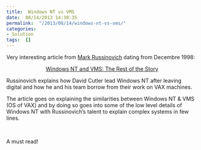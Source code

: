 ```yaml
---
title:  Windows NT vs VMS
date:  08/14/2013 14:30:35
permalink:  "/2013/08/14/windows-nt-vs-vms/"
categories:
- Solution
tags:  []
---
```

<p>Very interesting article from <a href="http://blogs.technet.com/b/markrussinovich/">Mark Russinovich</a> dating from Decembre 1998:</p>  <p align="center"><a href="http://windowsitpro.com/windows-client/windows-nt-and-vms-rest-story">Windows NT and VMS: The Rest of the Story</a></p>  <p>Russinovich explains how David Cutler lead Windows NT after leaving digital and how he and his team borrow from their work on VAX machines.</p>  <p>The article goes on explaining the similarities between Windows NT &amp; VMS (OS of VAX) and by doing so goes into some of the low level details of Windows NT with Russinovich’s talent to explain complex systems in few lines.</p>  <p>&#160;</p>  <p>A must read!</p>